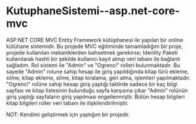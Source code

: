 # KutuphaneSistemi--asp.net-core-mvc
ASP.NET CORE MVC Entity Framework kütüphanesi ile yapılan bir online kütühane sistemidir.
Bu projede MVC eğitiminde tamamladığım bir proje, projede kullanılan mekaniklerden bahsetmek gerekirse;
Identity Paketi kullanılarak hashli bir şekilde kullanıcı kayıt alınıp veri tabanı ile bağlantı sağladım.
Rol sistemi ile "Admin" ve "Ogrenci" rolleri bulunmaktadır. Bu sayede "Admin" rolune sahip hesap ile giriş yapıldığında
kitap türü ekleme, silme, kitap ekleme, silme, kitap kiralama, geri alma, işlemleri yapılmaktadır.
"Ogrenci" rolüne sahip hesap giriş yaptığı taktirde sadece bir kaç bilgi sayfası ve kitap listesinin bulunduğu sayfa karşısına çıkar
"Admin" rolünün giriş yaptığı sayfaların giriş yapılması engellenmiştir.
Bütün hesap bilgileri kitap bilgileri roller veri tabanı ile ilişkilendirilmiştir.

NOT:  Kendimi geliştirmek için yaptığım bir projedir.
